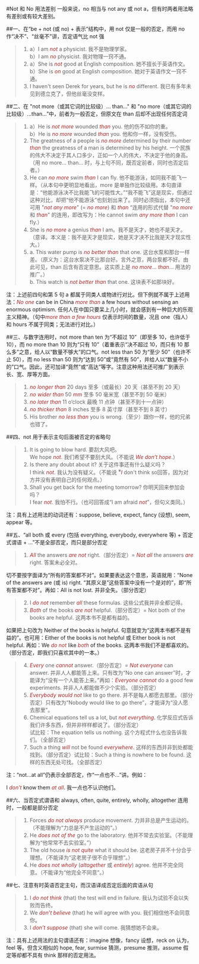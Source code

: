 #Not 和 No 用法差别
一般来说，no 相当与 not any 或 not a，但有时两者用法略有差别或有较大差别。

##一、在“be + not (或 no) + 表示”结构中，用 not 仅是一般的否定，而用 no 作“决不”、“丝毫不”讲，否定语气比 not 强

>1. a）I am *not* a physicist. 我不是物理学家。<br /> b）I am *no* physicist. 我对物理一窍不通。
>2. a）She is *not* good at English composition. 她不擅长于英语作文。<br />b）She is *on* good at English composition. 她对于英语作文一窍不通。
>3. I haven't seen Derek for years, but he is *no* different. 我已有多年未见到德立克了，但他丝毫没变样。

##二、在 "not more（或其它词的比较级）… than…" 和 "no more（或其它词的比较级）…than…”中，前者为一般否定，但原文在 than 后却不出现任何否定词
>1. a）He is *not more* wounded *than* you. 他的伤不如你的重。<br />b）He is *no more* wounded *than* you. 他和你一样，没有受伤。
>2. The greatness of a people is *no more* determined by their number *than* the greatness of a man is determined by his height. 一个民族的伟大不决定于其人口多少，正如一个人的伟大，不决定于他的身高。（用 no more… than… 时，与上句不同，既否定前者，同时也否定后者。）
>3. He can *no more* swim *than* I can fly. 他不能游泳，如同我不能飞一样。（从本句中更明显地看出，more 是单独作比较级用。本句直译是：“他能游泳决不比我能飞的可能性大。”“我不能飞”这是现实，但通过这种对比，却把“他不能游泳”也刻划出来了。同时必须指出，本句中还可用 "*not any more*" (= *no more*) 和 *than* “连用的形式代替 "*no more* 和 *than*" 的连用，即改写为：He cannot swim *any more than* I can fly.）
>4. She is *no more* a genius *than* I am。我不是天才，她也不是天才。（意译。本义是：我不是天才是现实，她是天才决不比我是天才现实性大。）
>5. a. This water pump is *no better than* that one. 这台水泵和那台一样差。（原义为：这台水泵决不比那台好。言外之意，两台泵都不好。由此可见，than 后含有否定意思。这实质上是 *no more*… *than*… 用法的推广。）<br />b. This watch is *not better than* that one. 这块表不如那块好。

注：上述前四句和第 5 句 a 都属于同类人或物进行对比。但下例就不属于上述用法：*No one* can be in China *more than* a few hours without sensing an enormous optimism. 任何人在中国只要呆上几小时，就会感到有一种巨大的乐观主义精神。（句中*more than a few hours* 仅表示时间的数量，况且 one（指人）和 hours 不属于同类；无法进行对比。）

##三、与数字连用时，not more than ten 为“不超过 10”（即至多 10，也许低于 10），而 no more than 10 则为“只有 10”（着重表示“决不超过 10，而只有 10 那么多”之意，给人以“数量不够大”的口气。not less than 50 为“至少 50”（也许不止 50），而 no less than 50 则为“达到 50”或“竟然有 50”，并给人以“数量不小的”口气。因此，还可加译“竟然”或“高达”等字。注意这种用法还可推广到表示长、宽、厚等方面。
>1. *no longer than* 20 days 至多（或最长）20 天（甚至不到 20 天）
>2. *no wider than* 50 *mm* 至多 50 毫米宽（甚至不到 50 毫米）
>3. *no later than* 11 o’clock 最晚 11 点钟（甚至不到十一点钟）
>4. *no thicker than* 8 inches 至多 8 英寸厚（甚至不到 8 英寸）
>5. His brother *no less than* you is wrong.（至少）跟你一样，他的兄弟也错了。

##四、not 用于表示主句后面被否定的省略句
>1. It is going to blow hard. 要刮大风吧。<br />We hope *not*. 我们希望不要刮大风。（不能说 *We don’t hope*.）
>2. Is there any doubt about it? 关于这件事还有什么疑义吗？<br />I think *not*. 我认为没有疑义。（不能说 <SUP>※</SUP>*I* don't think so回答，因为对方并没有表明自己的任何观点。）
>3. Shall you get back for the meeting tomorrow? 你明天回来参加会吗？<br />I fear *not*. 我怕不行。（也可回答成“I am afraid *not*”，但句义类同。）

注：具有上述用法的动词还有：suppose, believe, expect, fancy (设想), seem, appear 等。

##五、“all both 或 every (包括 everything, everybody, everywhere 等) + 否定式谓语 + …”不是全部否定，而只是部分否定
>1. *All* the answers *are not* right.（部分否定）= *Not all* the answers *are* right. 答案未必全对。

切不要按字面译为“所有的答案都不对”。如果要表达这个意思，英语就用：“None of the answers are (或 is) right. “其原义是”这些答案中没有一个是对的”，即“所有答案都不对”。再如：All is not lost. 并非全失。（部分否定）
>2. I *do not* remember *all* these formulas. 这些公式我并非全都记得。
>3. *Both* of the books *are not* helpful.（部分否定）= Not both of the books are helpful. 这两本书不是都有益的。

如果把上句改为 Neither of the books is helpful. 句意就变为“这两本书都不是有益的”。也可用：Either of the books is not helpful 或 Either book is not helpful. 再如：We *do not* like *both* of the books. 这两本书我们不是都喜欢的。（部分否定，即我们只喜欢其中的一本。）
>4. *Every* one *cannot* answer.（部分否定）= *Not everyone* can answer. 并非人人都能答上来。只有改为“No one can  answer”时，才能译为“没有一个人能答上来。”再如：*Everyone cannot* do a good few experiments. 并非人人都能做不少个实验。（部分否定）
>5. *Everybody would not* like to go there. 并不是每人都愿去那里。（部分否定）只有改为“Nobody would like to go  there”，才能译为“没人愿去那里”。
>6. Chemical equations tell us a lot, but *not everything*. 化学反应式告诉我们许多东西，但并非样样都说了。（部分否定）  
试比较：The equation tells us nothing. 这个方程式什么也没告诉我们。（全部否定）
>7. Such a thing *will* not be found *everywhere*. 这样的东西并非到处都能找到。（部分否定）试比较：Such a thing is nowhere to be found. 这样的东西无处可找。（全部否定）

注：“not…at all”仍表示全部否定，作“一点也不…”讲。例如：

I *don’t* know them *at all*. 我一点也不认识他们。

##六、当否定式谓语和 always, often, quite, entirely, wholly, altogether 连用时，一般都是部分否定
>1. Forces *do not always* produce movement. 力并非总是产生运动的。（不能理解为“力总是不产生运动的”。）
>2. He *does not of the* go to the laboratory. 他并不常去实验室。（不能理解为“他常常不去实验室。”）
>3. The old house *is not quite* what it should be. 这老房子并不十分合乎理想。（不能译为“这老房子很不合乎理想”。）
>4. He *does not wholly* (*altogether* 或 *entirely*) agree. 他并不完全同意。（不能译为“他完全不同意”。）

##七、注意有时英语否定主句，而汉语译成否定后面的宾语从句
>1. I *do not think* (that) the test will end in failure. 我认为试验不会以失败而告终。
>2. We *don’t believe* (that) he will agree with you. 我们相信他不会同意你。
>3. I *don’t suppose* (that) she will come. 我猜想她不会来。

注：具有上述用法的主句谓语还有：imagine 想像，fancy 设想，reck on 认为，feel 等。但含义相似的 hope, fear, surmise 猜测，presume 推测，assume 假定等却都不具有 think 那样的否定用法。

<style>em {color: brown;}</style>